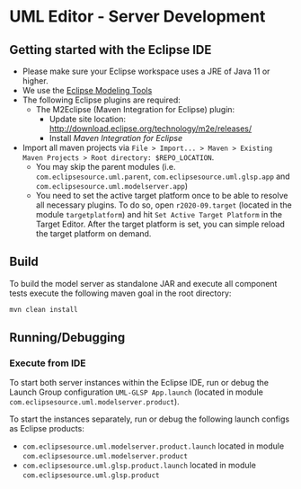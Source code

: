 # UML Editor - Server Development

## Getting started with the Eclipse IDE

- Please make sure your Eclipse workspace uses a JRE of Java 11 or higher.
- We use the [Eclipse Modeling Tools](https://www.eclipse.org/downloads/packages/release/2020-12/r/eclipse-modeling-tools)
- The following Eclipse plugins are required:
  - The M2Eclipse (Maven Integration for Eclipse) plugin:
     - Update site location: http://download.eclipse.org/technology/m2e/releases/
     - Install *Maven Integration for Eclipse*
- Import all maven projects via `File > Import... > Maven > Existing Maven Projects > Root directory: $REPO_LOCATION`.
  - You may skip the parent modules (i.e. `com.eclipsesource.uml.parent`, `com.eclipsesource.uml.glsp.app` and `com.eclipsesource.uml.modelserver.app`)
  - You need to set the active target platform once to be able to resolve all necessary plugins. To do so, open `r2020-09.target` (located in the module `targetplatform`) and hit `Set Active Target Platform` in the Target Editor. After the target platform is set, you can simple reload the target platform on demand.


## Build

To build the model server as standalone JAR and execute all component tests execute the following maven goal in the root directory:
```bash
mvn clean install
```

## Running/Debugging

### Execute from IDE
To start both server instances within the Eclipse IDE, run or debug the Launch Group configuration `UML-GLSP App.launch` (located in module `com.eclipsesource.uml.modelserver.product`).

To start the instances separately, run or debug the following launch configs as Eclipse products:
- `com.eclipsesource.uml.modelserver.product.launch` located in module `com.eclipsesource.uml.modelserver.product`
- `com.eclipsesource.uml.glsp.product.launch` located in module `com.eclipsesource.uml.glsp.product`


